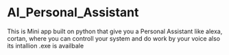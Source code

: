 # AI_Personal_Assistant
 This is Mini app built on python that give you a Personal Assistant like alexa, cortan, where you can controll your system and do work by your voice also its intallion .exe is availbale
